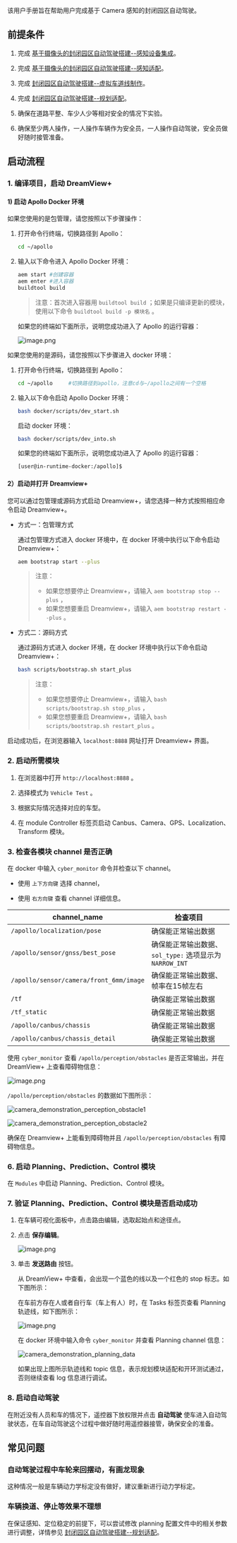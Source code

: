 该用户手册旨在帮助用户完成基于 Camera 感知的封闭园区自动驾驶。

## 前提条件

1. 完成 [基于摄像头的封闭园区自动驾驶搭建--感知设备集成](docs/应用实践/车辆集成教程/基于摄像头的封闭园区自动驾驶搭建/感知设备集成.md)。

2. 完成 [基于摄像头的封闭园区自动驾驶搭建--感知适配](docs/应用实践/车辆集成教程/基于摄像头的封闭园区自动驾驶搭建/感知适配.md)。

3. 完成 [封闭园区自动驾驶搭建--虚拟车道线制作](docs/应用实践/车辆集成教程/基于激光雷达的封闭园区自动驾驶搭建/虚拟车道线制作.md)。

4. 完成 [封闭园区自动驾驶搭建--规划适配](docs/应用实践/车辆集成教程/基于激光雷达的封闭园区自动驾驶搭建/规划适配.md)。

5. 确保在道路平整、车少人少等相对安全的情况下实验。

6. 确保至少两人操作，一人操作车辆作为安全员，一人操作自动驾驶，安全员做好随时接管准备。

## 启动流程

### 1. 编译项目，启动 DreamView+

#### 1) 启动 Apollo Docker 环境

如果您使用的是包管理，请您按照以下步骤操作：

1. 打开命令行终端，切换路径到 Apollo：

   ```bash
   cd ~/apollo
   ```

2. 输入以下命令进入 Apollo Docker 环境：

   ```bash
   aem start #创建容器
   aem enter #进入容器
   buildtool build
   ```

   > 注意：首次进入容器用 `buildtool build` ；如果是只编译更新的模块，使用以下命令 `buildtool build -p 模块名` 。

   如果您的终端如下面所示，说明您成功进入了 Apollo 的运行容器：

   ![image.png](https://bce.bdstatic.com/doc/Apollo-Homepage-Document/Apollo_Beta_Doc/image_7e7a575.png)

如果您使用的是源码，请您按照以下步骤进入 docker 环境：

1. 打开命令行终端，切换路径到 Apollo：

   ```bash
   cd ~/apollo     #切换路径到apollo，注意cd与~/apollo之间有一个空格
   ```

2. 输入以下命令启动 Apollo Docker 环境：

   ```bash
   bash docker/scripts/dev_start.sh
   ```

   启动 docker 环境：

   ```bash
   bash docker/scripts/dev_into.sh
   ```

   如果您的终端如下面所示，说明您成功进入了 Apollo 的运行容器：

   ```bash
   [user@in-runtime-docker:/apollo]$
   ```

#### 2）启动并打开 Dreamview+

您可以通过包管理或源码方式启动 Dreamview+，请您选择一种方式按照相应命令启动 Dreamview+。

- 方式一：包管理方式

  通过包管理方式进入 docker 环境中，在 docker 环境中执行以下命令启动 Dreamview+：

  ```bash
  aem bootstrap start --plus
  ```

  > 注意：
  >
  > - 如果您想要停止 Dreamview+，请输入 `aem bootstrap stop --plus` ，
  > - 如果您想要重启 Dreamview+，请输入 `aem bootstrap restart --plus` 。

- 方式二：源码方式

  通过源码方式进入 docker 环境，在 docker 环境中执行以下命令启动 Dreamview+：

  ```bash
  bash scripts/bootstrap.sh start_plus
  ```

  > 注意：
  >
  > - 如果您想要停止 Dreamview+，请输入 `bash scripts/bootstrap.sh stop_plus` ，
  > - 如果您想要重启 Dreamview+，请输入 `bash scripts/bootstrap.sh restart_plus` 。

启动成功后，在浏览器输⼊ `localhost:8888` ⽹址打开 Dreamview+ 界面。

### 2. 启动所需模块

1. 在浏览器中打开 `http://localhost:8888` 。

2. 选择模式为 `Vehicle Test` 。

3. 根据实际情况选择对应的车型。

4. 在 module Controller 标签页启动 Canbus、Camera、GPS、Localization、Transform 模块。

### 3. 检查各模块 channel 是否正确

在 docker 中输入 `cyber_monitor` 命令并检查以下 channel。

- 使用 `上下方向键` 选择 channel，

- 使用 `右方向键` 查看 channel 详细信息。

| channel_name                            | 检查项目                                               |
| --------------------------------------- | ------------------------------------------------------ |
| `/apollo/localization/pose`             | 确保能正常输出数据                                     |
| `/apollo/sensor/gnss/best_pose`         | 确保能正常输出数据、`sol_type:` 选项显示为`NARROW_INT` |
| `/apollo/sensor/camera/front_6mm/image` | 确保能正常输出数据、帧率在15帧左右                     |
| `/tf`                                   | 确保能正常输出数据                                     |
| `/tf_static`                            | 确保能正常输出数据                                     |
| `/apollo/canbus/chassis`                | 确保能正常输出数据                                     |
| `/apollo/canbus/chassis_detail`         | 确保能正常输出数据                                     |

使用 `cyber_monitor` 查看 `/apollo/perception/obstacles` 是否正常输出，并在 DreamView+ 上查看障碍物信息：

![image.png](https://bce.bdstatic.com/doc/Apollo-Homepage-Document/Apollo_Beta_Doc/image_571cf77.png)

`/apollo/perception/obstacles` 的数据如下图所示：

![camera_demonstration_perception_obstacle1](https://bce.bdstatic.com/p3m/Apollo-Homepage-Document/images/Apollo-D-KIT/02d441b2c1aed3836f1a84b88ccd898b.png)

![camera_demonstration_perception_obstacle2](https://bce.bdstatic.com/p3m/Apollo-Homepage-Document/images/Apollo-D-KIT/d13530a8266217bb7a407287590becc5.png)

确保在 Dreamview+ 上能看到障碍物并且 `/apollo/perception/obstacles` 有障碍物信息。

### 6. 启动 Planning、Prediction、Control 模块

在 `Modules` 中启动 Planning、Prediction、Control 模块。

### 7. 验证 Planning、Prediction、Control 模块是否启动成功

1. 在车辆可视化面板中，点击路由编辑，选取起始点和途径点。

2. 点击 **保存编辑**。

   ![image.png](https://bce.bdstatic.com/doc/Apollo-Homepage-Document/Apollo_Beta_Doc/image_e405fb7.png)

3. 单击 **发送路由** 按钮。

   从 DreamView+ 中查看，会出现一个蓝色的线以及一个红色的 stop 标志。如下图所示：

   在车前方存在人或者自行车（车上有人）时，在 Tasks 标签页查看 Planning 轨迹线，如下图所示：

   ![image.png](https://bce.bdstatic.com/doc/Apollo-Homepage-Document/Apollo_Beta_Doc/image_e4472a9.png)

   在 docker 环境中输入命令 `cyber_monitor` 并查看 Planning channel 信息：

   ![camera_demonstration_planning_data](https://bce.bdstatic.com/p3m/Apollo-Homepage-Document/images/Apollo-D-KIT/37aad4eb3d789c3ff843fa437a9157a8.png)

   如果出现上图所示轨迹线和 topic 信息，表示规划模块适配和开环测试通过，否则继续查看 log 信息进行调试。

### 8. 启动自动驾驶

在附近没有人员和车的情况下，遥控器下放权限并点击 **自动驾驶** 使车进入自动驾驶状态，在车自动驾驶这个过程中做好随时用遥控器接管，确保安全的准备。

## 常见问题

### 自动驾驶过程中车轮来回摆动，有画龙现象

这种情况一般是车辆动力学标定没有做好，建议重新进行动力学标定。

### 车辆换道、停止等效果不理想

在保证感知、定位稳定的前提下，可以尝试修改 planning 配置文件中的相关参数进行调整，详情参见 [封闭园区自动驾驶搭建--规划适配](docs/应用实践/车辆集成教程/基于激光雷达的封闭园区自动驾驶搭建/规划适配.md)。
